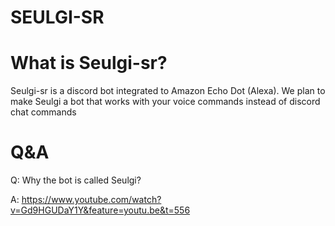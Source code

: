 # SEULGI-SR

# What is Seulgi-sr?
Seulgi-sr is a discord bot integrated to Amazon Echo Dot (Alexa).
We plan to make Seulgi a bot that works with your voice commands instead of discord chat commands

# Q&A
Q: Why the bot is called Seulgi?

A: https://www.youtube.com/watch?v=Gd9HGUDaY1Y&feature=youtu.be&t=556

